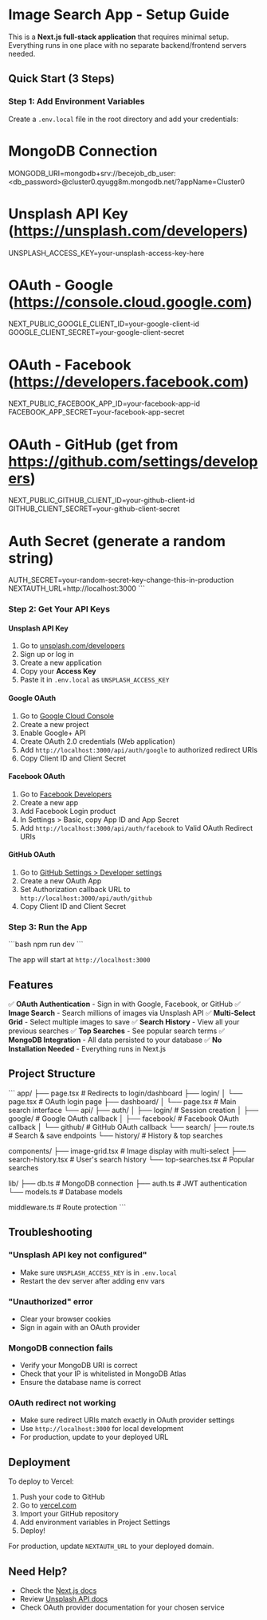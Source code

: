 # Image Search App - Setup Guide

This is a **Next.js full-stack application** that requires minimal setup. Everything runs in one place with no separate backend/frontend servers needed.

## Quick Start (3 Steps)

### Step 1: Add Environment Variables

Create a `.env.local` file in the root directory and add your credentials:

# MongoDB Connection
MONGODB_URI=mongodb+srv://becejob_db_user:<db_password>@cluster0.qyugg8m.mongodb.net/?appName=Cluster0

# Unsplash API Key (https://unsplash.com/developers)
UNSPLASH_ACCESS_KEY=your-unsplash-access-key-here

# OAuth - Google (https://console.cloud.google.com)
NEXT_PUBLIC_GOOGLE_CLIENT_ID=your-google-client-id
GOOGLE_CLIENT_SECRET=your-google-client-secret

# OAuth - Facebook (https://developers.facebook.com)
NEXT_PUBLIC_FACEBOOK_APP_ID=your-facebook-app-id
FACEBOOK_APP_SECRET=your-facebook-app-secret

# OAuth - GitHub (get from https://github.com/settings/developers)
NEXT_PUBLIC_GITHUB_CLIENT_ID=your-github-client-id
GITHUB_CLIENT_SECRET=your-github-client-secret

# Auth Secret (generate a random string)
AUTH_SECRET=your-random-secret-key-change-this-in-production
NEXTAUTH_URL=http://localhost:3000
\`\`\`

### Step 2: Get Your API Keys

#### Unsplash API Key
1. Go to [unsplash.com/developers](https://unsplash.com/developers)
2. Sign up or log in
3. Create a new application
4. Copy your **Access Key**
5. Paste it in `.env.local` as `UNSPLASH_ACCESS_KEY`

#### Google OAuth
1. Go to [Google Cloud Console](https://console.cloud.google.com)
2. Create a new project
3. Enable Google+ API
4. Create OAuth 2.0 credentials (Web application)
5. Add `http://localhost:3000/api/auth/google` to authorized redirect URIs
6. Copy Client ID and Client Secret

#### Facebook OAuth
1. Go to [Facebook Developers](https://developers.facebook.com)
2. Create a new app
3. Add Facebook Login product
4. In Settings > Basic, copy App ID and App Secret
5. Add `http://localhost:3000/api/auth/facebook` to Valid OAuth Redirect URIs

#### GitHub OAuth
1. Go to [GitHub Settings > Developer settings](https://github.com/settings/developers)
2. Create a new OAuth App
3. Set Authorization callback URL to `http://localhost:3000/api/auth/github`
4. Copy Client ID and Client Secret

### Step 3: Run the App

\`\`\`bash
npm run dev
\`\`\`

The app will start at `http://localhost:3000`

## Features

✅ **OAuth Authentication** - Sign in with Google, Facebook, or GitHub
✅ **Image Search** - Search millions of images via Unsplash API
✅ **Multi-Select Grid** - Select multiple images to save
✅ **Search History** - View all your previous searches
✅ **Top Searches** - See popular search terms
✅ **MongoDB Integration** - All data persisted to your database
✅ **No Installation Needed** - Everything runs in Next.js

## Project Structure

\`\`\`
app/
├── page.tsx              # Redirects to login/dashboard
├── login/
│   └── page.tsx         # OAuth login page
├── dashboard/
│   └── page.tsx         # Main search interface
└── api/
    ├── auth/
    │   ├── login/       # Session creation
    │   ├── google/      # Google OAuth callback
    │   ├── facebook/    # Facebook OAuth callback
    │   └── github/      # GitHub OAuth callback
    └── search/
        ├── route.ts     # Search & save endpoints
        └── history/     # History & top searches

components/
├── image-grid.tsx       # Image display with multi-select
├── search-history.tsx   # User's search history
└── top-searches.tsx     # Popular searches

lib/
├── db.ts               # MongoDB connection
├── auth.ts             # JWT authentication
└── models.ts           # Database models

middleware.ts           # Route protection
\`\`\`

## Troubleshooting

### "Unsplash API key not configured"
- Make sure `UNSPLASH_ACCESS_KEY` is in `.env.local`
- Restart the dev server after adding env vars

### "Unauthorized" error
- Clear your browser cookies
- Sign in again with an OAuth provider

### MongoDB connection fails
- Verify your MongoDB URI is correct
- Check that your IP is whitelisted in MongoDB Atlas
- Ensure the database name is correct

### OAuth redirect not working
- Make sure redirect URIs match exactly in OAuth provider settings
- Use `http://localhost:3000` for local development
- For production, update to your deployed URL

## Deployment

To deploy to Vercel:

1. Push your code to GitHub
2. Go to [vercel.com](https://vercel.com)
3. Import your GitHub repository
4. Add environment variables in Project Settings
5. Deploy!

For production, update `NEXTAUTH_URL` to your deployed domain.

## Need Help?

- Check the [Next.js docs](https://nextjs.org/docs)
- Review [Unsplash API docs](https://unsplash.com/documentation)
- Check OAuth provider documentation for your chosen service

